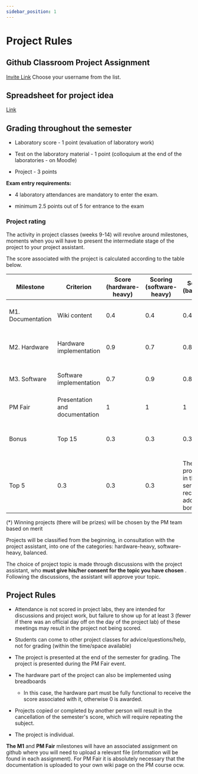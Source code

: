 ```yaml
---
sidebar_position: 1
---
```


# Project Rules

## Github Classroom Project Assignment

[Invite Link](https://classroom.github.com/a/wDe7J7lK)
Choose your username from the list.

## Spreadsheet for project idea
[Link](https://docs.google.com/spreadsheets/d/1JU4cNTG8_rNVFsv24GdaxWRpsdvtV5wiMpHFUeI6jws/edit?usp=sharing)

## Grading throughout the semester

*   Laboratory score - 1 point (evaluation of laboratory work)
    
*   Test on the laboratory material - 1 point (colloquium at the end of the laboratories - on Moodle)
    
*   Project - 3 points
  
**Exam entry requirements:**

*   4 laboratory attendances are mandatory to enter the exam.
    
*   minimum 2.5 points out of 5 for entrance to the exam
    
    

### Project rating

The activity in project classes (weeks 9-14) will revolve around milestones, moments when you will have to present the intermediate stage of the project to your project assistant.

The score associated with the project is calculated according to the table below.

| Milestone | Criterion | Score (hardware-heavy) | Scoring (software-heavy) | Scoring (balanced) | Scoring condition | Deadline |
| --- | --- | --- | --- | --- | --- | --- |
| M1. Documentation | Wiki content | 0.4 | 0.4 | 0.4 | according to the list of minimum requirements | week 10 |
| M2. Hardware | Hardware implementation | 0.9 | 0.7 | 0.8 | according to the list of minimum requirements | week 12 |
| M3. Software | Software implementation | 0.7 | 0.9 | 0.8 | according to the list of minimum requirements | week 13 |
| PM Fair | Presentation and documentation | 1   | 1   | 1   | participation in PM Fair | week 14 (May 29) |
| Bonus | Top 15 | 0.3 | 0.3 | 0.3 | The first 15 projects\* in the 3 series receive a bonus |     |
| Top 5 | 0.3 | 0.3 | 0.3 | The first 5 projects\* in the 3 series receive an additional bonus |     |


(\*) Winning projects (there will be prizes) will be chosen by the PM team based on merit

Projects will be classified from the beginning, in consultation with the project assistant, into one of the categories: hardware-heavy, software-heavy, balanced.



The choice of project topic is made through discussions with the project assistant, who **must give his/her consent for the topic you have chosen** . Following the discussions, the assistant will approve your topic.


## Project Rules

*   Attendance is not scored in project labs, they are intended for discussions and project work, but failure to show up for at least 3 (fewer if there was an official day off on the day of the project lab) of these meetings may result in the project not being scored.
    
*   Students can come to other project classes for advice/questions/help, not for grading (within the time/space available)
    
*   The project is presented at the end of the semester for grading. The project is presented during the PM Fair event.
    
*   The hardware part of the project can also be implemented using breadboards
    
    *   In this case, the hardware part must be fully functional to receive the score associated with it, otherwise 0 is awarded.
        
*   Projects copied or completed by another person will result in the cancellation of the semester's score, which will require repeating the subject.
    
*  The project is individual.
    

**The M1** and **PM Fair** milestones will have an associated assignment on github where you will need to upload a relevant file (information will be found in each assignment). For PM Fair it is absolutely necessary that the documentation is uploaded to your own wiki page on the PM course ocw.

    
